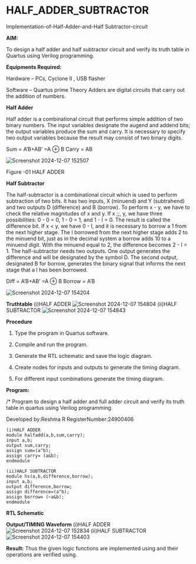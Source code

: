 # HALF_ADDER_SUBTRACTOR

Implementation-of-Half-Adder-and-Half Subtractor-circuit

**AIM:**

To design a half adder and half subtractor circuit and verify its truth table in Quartus using Verilog programming.

**Equipments Required:**

Hardware – PCs, Cyclone II , USB flasher 

Software – Quartus prime Theory Adders are digital circuits that carry out the addition of numbers.

**Half Adder**

Half adder is a combinational circuit that performs simple addition of two binary numbers. The input variables designate the augend and addend bits; the output variables produce the sum and carry. It is necessary to specify two output variables because the result may consist of two binary digits.

Sum = A’B+AB’ =A ⊕ B Carry = AB

![Screenshot 2024-12-07 152507](https://github.com/user-attachments/assets/fbcc70ef-9971-4ea2-a2af-e9c9cac49536)

Figure -01 HALF ADDER

**Half Subtractor**

The half-subtractor is a combinational circuit which is used to perform subtraction of two bits. It has two inputs, X (minuend) and Y (subtrahend) and two outputs D (difference) and B (borrow). To perform x - y, we have to check the relative magnitudes of x and y. If x ;;, y, we have three possibilities: 0 - 0 = 0, 1 - 0 = 1, and 1 - I = 0. The result is called the difference bit. If x < y, we have 0 - I, and it is necessary to borrow a 1 from the next higher stage. The I borrowed from the next higher stage adds 2 to the minuend bit, just as in the decimal system a borrow adds 10 to a minuend digit. With the minuend equal to 2, the difference becomes 2 - I = 1. The half-subtractor needs two outputs. One output generates the difference and will be designated by the symbol D. The second output, designated B for borrow, generates the binary signal that informs the next stage that a I has been borrowed. 

Diff = A’B+AB’ =A ⊕ B
Borrow = A’B

![Screenshot 2024-12-07 154204](https://github.com/user-attachments/assets/71328c85-6bf0-447b-978f-c2006da03315)

**Truthtable**
(i)HALF ADDER
![Screenshot 2024-12-07 154804](https://github.com/user-attachments/assets/5a26002a-5001-4c25-ab09-af0de6a0d114)
(ii)HALF SUBTRACTOR
![Screenshot 2024-12-07 154843](https://github.com/user-attachments/assets/1516d080-9180-455d-b947-edb98410fb85)


**Procedure**

1.	Type the program in Quartus software.

2.	Compile and run the program.

3.	Generate the RTL schematic and save the logic diagram.

4.	Create nodes for inputs and outputs to generate the timing diagram.

5.	For different input combinations generate the timing diagram.


**Program:**

/* Program to design a half adder and full adder circuit and verify its truth table in quartus using Verilog programming.

Developed by:Reshma R RegisterNumber:24900406
```
(i)HALF ADDER
module halfadd(a,b,sum,carry);
input a,b;
output sum,carry;
assign sum=(a^b);
assign carry= (a&b);
endmodule

(ii)HALF SUBTRACTOR
module hs(a,b,difference,borrow);
input a,b;
output difference,borrow;
assign difference=(a^b);
assign borrow= (~a&b);
endmodule
```

**RTL Schematic**

**Output/TIMING Waveform**
(i)HALF ADDER
![Screenshot 2024-12-07 152834](https://github.com/user-attachments/assets/c2a930c7-2560-4d2e-935e-702b2cd08995)
(ii)HALF SUBTRACTOR
![Screenshot 2024-12-07 154403](https://github.com/user-attachments/assets/3f1600cf-4c48-45b3-94d7-36faf7d31ca7)


**Result:**
Thus the given logic functions are implemented using and their operations are verified using.
